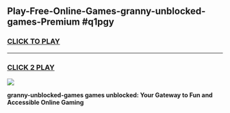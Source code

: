 
## Play-Free-Online-Games-granny-unblocked-games-Premium #q1pgy
<h3>
<a href="https://premium.freeplayer.one?title=granny-unblocked-games&ref=8M">CLICK TO PLAY</a></h3>
<hr>

<h3>
<a href="https://premium.freeplayer.one?title=granny-unblocked-games&ref=8M">CLICK 2 PLAY</a>
  
</h3>

<a href="https://premium.freeplayer.one?title=granny-unblocked-games&ref=8M"><img src="https://clearcache.store/games.png"></a>


**granny-unblocked-games games unblocked: Your Gateway to Fun and Accessible Online Gaming**
